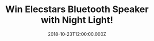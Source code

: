 ---
campaign-uuid: "c-409de47b-0348-4412-8233-6319dd8a0ec0"
type: "Competition"
category: "Technology"
date: "2018-10-23T12:00:00.000Z"
end-date: "2018-11-23T23:59:00.000Z"
disable-form: false
is_promoted: false
has_entry_page: true
title: "Win Elecstars Bluetooth Speaker with Night Light!"
competition-description: "<p>We have the perfect gift, birthday present, housewarming\
  \ item, ideal for reading, writing, studying, working, partying, entertainment decoration\
  \ for yourself, your family or friends! Yes, we are talking about Elecstars Bluetooth\
  \ Speaker with Night Light!</p>\r\n<p>Want to treat yourself? Enter below for a\
  \ chance to win!</p>"
hero-header: "Win Elecstars Bluetooth Speaker with Night Light!"
terms-confirmation: "N/A"
banner-img: "https://assets.expresslyapp.com/asset-d0dab9e2-1b90-4d02-bc79-ab726fe3098e.jpg"
logo-left-href: "https://club.expressly.io"
logo-left-image: "https://assets.expresslyapp.com/asset-8949bd2c-f6fc-423c-bc4d-70510fa14dbc.jpg"
logo-left-title: "Expressly Club"
bg-image-hero: "https://assets.expresslyapp.com/asset-ba37c2ed-8d2b-433c-828a-92a8d4225ba8.jpg"
bg-image-first: "https://assets.expresslyapp.com/asset-8202744e-434d-4f28-8f62-6b0369e366c2.jpg"
section1-content: "<p>Don’t stop listening your favourite tunes with this bluetooth\
  \ speaker, up to 10 hours of music play! Bluetooth Speaker + Touch Lamp + Alarm\
  \ Clock + MP3 Player - All in 1! Listening to audio books in the bedroom at night,\
  \ or playing music while cooking, this product will go everywhere with you, and\
  \ literally, brighten your everyday!</p>\r\n<p>Enter the form below for a chance\
  \ to win and it could be coming home to you! Good luck!</p>"
entry-title: "Win Elecstars Bluetooth Speaker with Night Light!"
entry-content: "Enter the draw to win Elecstars Bluetooth Speaker with Night Light\
  \ by completing the form below before 23:59 on 23th of November 2018."
has-winner: false
prize-description: "Elecstars Bluetooth Speaker with Night Light."
special-conditions: "Multiple entries are allowed up to one every day.\r\nThis competition\
  \ is also available on: https://aaa.nme.com/competitions/elecstars-bluetooth-speaker"
---